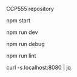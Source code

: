 CCP555 repository

npm start

npm run dev

npm run debug

npm run lint

curl -s localhost:8080 | jq

